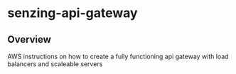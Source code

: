 # senzing-api-gateway

## Overview

AWS instructions on how to create a fully functioning api gateway with load balancers and scaleable servers
